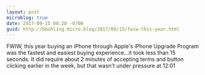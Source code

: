 ```yaml
---
layout: post
microblog: true
date: 2017-09-15 08:28 -0700
guid: http://bbohling.micro.blog/2017/09/15/fwiw-this-year.html
---
```

FWIW, this year buying an iPhone through Apple's iPhone Upgrade Program was the fastest and easiest buying experience...it took less than 15 seconds. It did require about 2 minutes of accepting terms and button clicking earlier in the week, but that wasn't under pressure at 12:01
